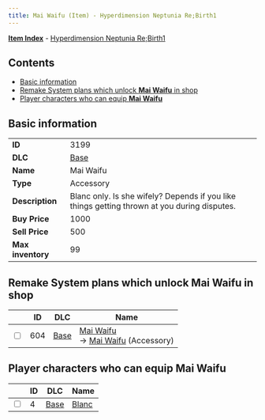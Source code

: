 ```yaml
---
title: Mai Waifu (Item) - Hyperdimension Neptunia Re;Birth1
---
```


[**Item Index**](/neptunia/rb1/item/index.html) - [Hyperdimension Neptunia Re;Birth1](/neptunia/rb1)

## Contents

- [Basic information](#basic-information)
- [Remake System plans which unlock **Mai Waifu** in shop](#remake-system-plans-which-unlock-mai-waifu-in-shop)
- [Player characters who can equip **Mai Waifu**](#player-characters-who-can-equip-mai-waifu)

## Basic information

|   |   |
| -- | -- |
| **ID** | 3199 |
| **DLC** | [Base](/neptunia/rb1/dlc/1-base.html) |
| **Name** | Mai Waifu |
| **Type** | Accessory |
| **Description** | Blanc only. Is she wifely? Depends if you like things getting thrown at you during disputes. |
| **Buy Price** | 1000 |
| **Sell Price** | 500 |
| **Max inventory** | 99 |


## Remake System plans which unlock **Mai Waifu** in shop

|    | ID | DLC | Name |
| -- | -- | --- | ---- |
| <input type="checkbox" id="rb1-remake-1-604" class="trackbox" /> | 604 | [Base](/neptunia/rb1/dlc/1-base.html) | [Mai Waifu](/neptunia/rb1/remake/1-604-mai-waifu.html)<br /> → [Mai Waifu](/neptunia/rb1/item/1-3199-mai-waifu.html) (Accessory) |


## Player characters who can equip **Mai Waifu**

|    | ID | DLC | Name |
| -- | -- | --- | ---- |
| <input type="checkbox" id="rb1-player-1-4" class="trackbox" /> | 4 | [Base](/neptunia/rb1/dlc/1-base.html) | [Blanc](/neptunia/rb1/player/1-4-blanc.html) |
